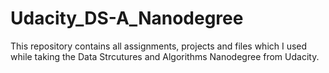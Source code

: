 # Udacity_DS-A_Nanodegree
This repository contains all assignments, projects and files which I used while taking the Data Strcutures and Algorithms Nanodegree from Udacity.
